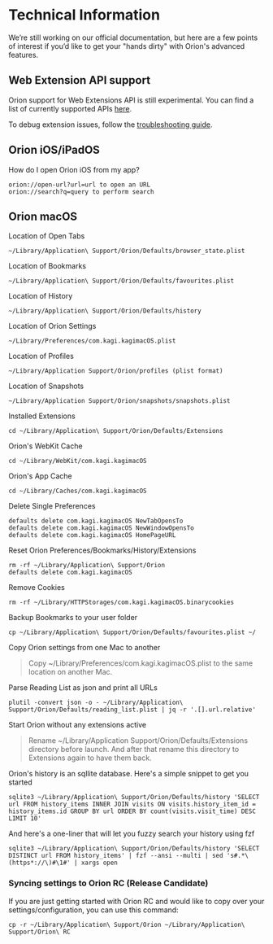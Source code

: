 # Technical Information

We’re still working on our official documentation, but here are a few points of interest if you’d like to get your "hands dirty" with Orion's advanced features. 

## Web Extension API support

Orion support for Web Extensions API is still experimental. You can find a list of currently supported APIs [here](https://browser.kagi.com/WebExtensions-API-Support.html).

To debug extension issues, follow the [troubleshooting guide](../support-and-community/troubleshooting-extension-issues.md).

## Orion iOS/iPadOS

How do I open Orion iOS from my app?
```
orion://open-url?url=url to open an URL
orion://search?q=query to perform search
```

## Orion macOS

Location of Open Tabs
```
~/Library/Application\ Support/Orion/Defaults/browser_state.plist 
```

Location of Bookmarks
```
~/Library/Application\ Support/Orion/Defaults/favourites.plist 
```

Location of History
```
~/Library/Application\ Support/Orion/Defaults/history
``` 

Location of Orion Settings
```
~/Library/Preferences/com.kagi.kagimacOS.plist 
```

Location of Profiles
```
~/Library/Application Support/Orion/profiles (plist format)
```

Location of Snapshots
```
~/Library/Application Support/Orion/snapshots/snapshots.plist
```

Installed Extensions
```
cd ~/Library/Application\ Support/Orion/Defaults/Extensions 
```

Orion's WebKit Cache
```
cd ~/Library/WebKit/com.kagi.kagimacOS 
```

Orion's App Cache
```
cd ~/Library/Caches/com.kagi.kagimacOS 
```

Delete Single Preferences
```
defaults delete com.kagi.kagimacOS NewTabOpensTo
defaults delete com.kagi.kagimacOS NewWindowOpensTo
defaults delete com.kagi.kagimacOS HomePageURL 
```

Reset Orion Preferences/Bookmarks/History/Extensions
```
rm -rf ~/Library/Application\ Support/Orion
defaults delete com.kagi.kagimacOS 
```

Remove Cookies
```
rm -rf ~/Library/HTTPStorages/com.kagi.kagimacOS.binarycookies 
```

Backup Bookmarks to your user folder
```
cp ~/Library/Application\ Support/Orion/Defaults/favourites.plist ~/ 
```

Copy Orion settings from one Mac to another
> Copy ~/Library/Preferences/com.kagi.kagimacOS.plist to the same location on another Mac. 


Parse Reading List as json and print all URLs
```
plutil -convert json -o - ~/Library/Application\ Support/Orion/Defaults/reading_list.plist | jq -r '.[].url.relative'
```

Start Orion without any extensions active
> Rename ~/Library/Application Support/Orion/Defaults/Extensions directory before launch. And after that rename this directory to Extensions again to have them back. 


Orion's history is an sqllite database. Here's a simple snippet to get you started
```
sqlite3 ~/Library/Application\ Support/Orion/Defaults/history 'SELECT url FROM history_items INNER JOIN visits ON visits.history_item_id = history_items.id GROUP BY url ORDER BY count(visits.visit_time) DESC LIMIT 10' 
```

And here's a one-liner that will let you fuzzy search your history using fzf
```
sqlite3 ~/Library/Application\ Support/Orion/Defaults/history 'SELECT DISTINCT url FROM history_items' | fzf --ansi --multi | sed 's#.*\(https*://\)#\1#' | xargs open
```

### Syncing settings to Orion RC (Release Candidate)
If you are just getting started with Orion RC and would like to copy over your settings/configuration, you can use this command:
```
cp -r ~/Library/Application\ Support/Orion ~/Library/Application\ Support/Orion\ RC
```


